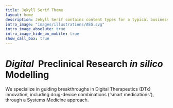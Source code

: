 ```yaml
---
title: Jekyll Serif Theme
layout: home
description: Jekyll Serif contains content types for a typical business website. The theme is fully responsive, blazing fast and artfully illustrated.
intro_image: "images/illustrations/AEG.svg"
intro_image_absolute: true
intro_image_hide_on_mobile: true
show_call_box: true
---
```


# <span class="insilico">_Digital&nbsp;_</span><span class="prm"> Preclinical Research </span><span class="insilico">_in&nbsp;silico&thinsp;_</span> <span class="prm">Modelling</span>

We specialize in guiding breakthroughs in Digital Therapeutics (DTx) innovation, including drug-device combinations (‘smart medications’), through a Systems Medicine approach.
